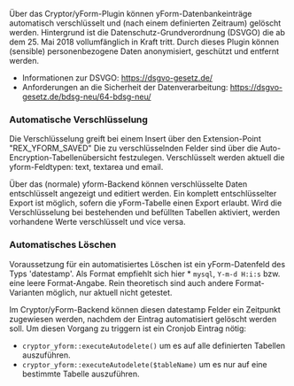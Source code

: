 Über das Cryptor/yForm-Plugin können yForm-Datenbankeinträge automatisch verschlüsselt und (nach einem definierten Zeitraum) gelöscht werden. 
Hintergrund ist die Datenschutz-Grundverordnung (DSVGO) die ab dem 25. Mai 2018 vollumfänglich in Kraft tritt. 
Durch dieses Plugin können (sensible) personenbezogene Daten anonymisiert, geschützt und entfernt werden.

* Informationen zur DSVGO: https://dsgvo-gesetz.de/
* Anforderungen an die Sicherheit der Datenverarbeitung: https://dsgvo-gesetz.de/bdsg-neu/64-bdsg-neu/

### Automatische Verschlüsselung
Die Verschlüsselung greift bei einem Insert über den Extension-Point "REX_YFORM_SAVED"
Die zu verschlüsselnden Felder sind über die Auto-Encryption-Tabellenübersicht festzulegen.
Verschlüsselt werden aktuell die yform-Feldtypen: text, textarea und email.

Über das (normale) yform-Backend können verschlüsselte Daten entschlüsselt angezeigt und editiert werden.
Ein komplett entschlüsselter Export ist möglich, sofern die yForm-Tabelle einen Export erlaubt.
Wird die Verschlüsselung bei bestehenden und befüllten Tabellen aktiviert, werden vorhandene Werte verschlüsselt und vice versa.

### Automatisches Löschen
Voraussetzung für ein automatisiertes Löschen ist ein yForm-Datenfeld des Typs 'datestamp'.
Als Format empfiehlt sich hier * <code>mysql</code>, <code>Y-m-d H:i:s</code> bzw. eine leere Format-Angabe.
Rein theoretisch sind auch andere Format-Varianten möglich, nur aktuell nicht getestet.

Im Cryptor/yForm-Backend können diesen datestamp Felder ein Zeitpunkt zugewiesen werden, nachdem der Eintrag automatisiert gelöscht werden soll. Um diesen Vorgang zu triggern ist ein Cronjob Eintrag nötig:
* <code>cryptor_yform::executeAutodelete()</code> um es auf alle definierten Tabellen auszuführen.
* <code>cryptor_yform::executeAutodelete($tableName)</code> um es nur auf eine bestimmte Tabelle auszuführen.
